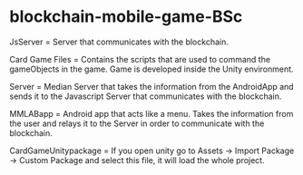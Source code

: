 # blockchain-mobile-game-BSc

JsServer = Server that communicates with the blockchain.

Card Game Files = Contains the scripts that are used to command the gameObjects in the game. Game is developed inside the Unity environment.

Server = Median Server that takes the information from the AndroidApp and sends it to the Javascript Server that communicates with the blockchain.

MMLABapp = Android app that acts like a menu. Takes the information from the user and relays it to the Server in order to communicate with the blockchain.

CardGameUnitypackage = If you open unity go to Assets -> Import Package -> Custom Package and select this file, it will load the whole project.